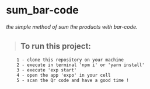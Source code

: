 # sum_bar-code
###### the simple method of sum the products with bar-code.

>## To run this project:
		1 - clone this repository on your machine
		2 - execute in terminal 'npm i' or 'yarn install'
		3 - execute 'exp start'
		4 - open the app 'expo' in your cell
		5 - scan the Qr code and have a good time !
	
